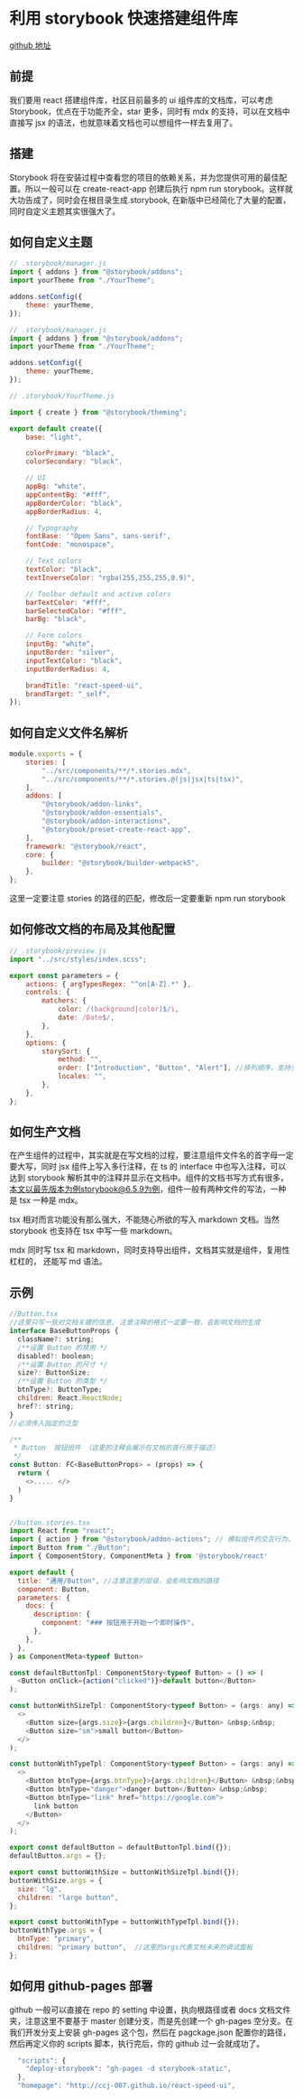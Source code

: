 # 利用 storybook 快速搭建组件库

[github 地址](https://github.com/ccj-007/react-speed-ui)

## 前提

我们要用 react 搭建组件库，社区目前最多的 ui 组件库的文档库，可以考虑 Storybook，优点在于功能齐全，star 更多，同时有 mdx 的支持，可以在文档中直接写 jsx 的语法，也就意味着文档也可以想组件一样去复用了。

## 搭建

Storybook 将在安装过程中查看您的项目的依赖关系，并为您提供可用的最佳配置。所以一般可以在 create-react-app 创建后执行 npm run storybook。这样就大功告成了，同时会在根目录生成.storybook, 在新版中已经简化了大量的配置，同时自定义主题其实很强大了。

## 如何自定义主题

```js
// .storybook/manager.js
import { addons } from "@storybook/addons";
import yourTheme from "./YourTheme";

addons.setConfig({
	theme: yourTheme,
});

// .storybook/manager.js
import { addons } from "@storybook/addons";
import yourTheme from "./YourTheme";

addons.setConfig({
	theme: yourTheme,
});

// .storybook/YourTheme.js

import { create } from "@storybook/theming";

export default create({
	base: "light",

	colorPrimary: "black",
	colorSecondary: "black",

	// UI
	appBg: "white",
	appContentBg: "#fff",
	appBorderColor: "black",
	appBorderRadius: 4,

	// Typography
	fontBase: '"Open Sans", sans-serif',
	fontCode: "monospace",

	// Text colors
	textColor: "black",
	textInverseColor: "rgba(255,255,255,0.9)",

	// Toolbar default and active colors
	barTextColor: "#fff",
	barSelectedColor: "#fff",
	barBg: "black",

	// Form colors
	inputBg: "white",
	inputBorder: "silver",
	inputTextColor: "black",
	inputBorderRadius: 4,

	brandTitle: "react-speed-ui",
	brandTarget: "_self",
});
```

## 如何自定义文件名解析

```js
module.exports = {
	stories: [
		"../src/components/**/*.stories.mdx",
		"../src/components/**/*.stories.@(js|jsx|ts|tsx)",
	],
	addons: [
		"@storybook/addon-links",
		"@storybook/addon-essentials",
		"@storybook/addon-interactions",
		"@storybook/preset-create-react-app",
	],
	framework: "@storybook/react",
	core: {
		builder: "@storybook/builder-webpack5",
	},
};
```

这里一定要注意 stories 的路径的匹配，修改后一定要重新 npm run storybook

## 如何修改文档的布局及其他配置

```js
// .storybook/preview.js
import "../src/styles/index.scss";

export const parameters = {
	actions: { argTypesRegex: "^on[A-Z].*" },
	controls: {
		matchers: {
			color: /(background|color)$/i,
			date: /Date$/,
		},
	},
	options: {
		storySort: {
			method: "",
			order: ["Introduction", "Button", "Alert"], //排列顺序，支持多层嵌套
			locales: "",
		},
	},
};
```

## 如何生产文档

在产生组件的过程中，其实就是在写文档的过程，要注意组件文件名的首字母一定要大写，同时 jsx 组件上写入多行注释，在 ts 的 interface 中也写入注释，可以达到 storybook 解析其中的注释并显示在文档中。组件的文档书写方式有很多，本文以最先版本为例storybook@6.5.9为例，组件一般有两种文件的写法，一种是 tsx 一种是 mdx。

tsx 相对而言功能没有那么强大，不能随心所欲的写入 markdown 文档。当然 storybook 也支持在 tsx 中写一些 markdown。

mdx 同时写 tsx 和 markdown，同时支持导出组件，文档其实就是组件，复用性杠杠的， 还能写 md 语法。

## 示例

```js
//Button.tsx
//这里只写一些对文档关键的信息, 注意注释的格式一定要一致，会影响文档的生成
interface BaseButtonProps {
  className?: string;
  /**设置 Button 的禁用 */
  disabled?: boolean;
  /**设置 Button 的尺寸 */
  size?: ButtonSize;
  /**设置 Button 的类型 */
  btnType?: ButtonType;
  children: React.ReactNode;
  href?: string;
}
//必须传入指定的泛型

/**
 * Button  按钮组件 （这里的注释会展示在文档的首行用于描述）
 */
const Button: FC<BaseButtonProps> = (props) => {
  return (
    <>..... </>
  )
}


//button.stories.tsx
import React from "react";
import { action } from "@storybook/addon-actions"; // 模拟组件的交互行为， 并展示在storybook的控制台上。
import Button from "./Button";
import { ComponentStory, ComponentMeta } from '@storybook/react'

export default {
  title: "通用/Button", //注意这里的层级，会影响文档的路径
  component: Button,
  parameters: {
    docs: {
      description: {
        component: "### 按钮用于开始一个即时操作",
      },
    },
  },
} as ComponentMeta<typeof Button>

const defaultButtonTpl: ComponentStory<typeof Button> = () => (
  <Button onClick={action("clicked")}>default button</Button>
);

const buttonWithSizeTpl: ComponentStory<typeof Button> = (args: any) => (
  <>
    <Button size={args.size}>{args.children}</Button> &nbsp;&nbsp;
    <Button size="sm">small button</Button>
  </>
);

const buttonWithTypeTpl: ComponentStory<typeof Button> = (args: any) => (
  <>
    <Button btnType={args.btnType}>{args.children}</Button> &nbsp;&nbsp;
    <Button btnType="danger">danger button</Button> &nbsp;&nbsp;
    <Button btnType="link" href="https://google.com">
      link button
    </Button>
  </>
);

export const defaultButton = defaultButtonTpl.bind({});
defaultButton.args = {};

export const buttonWithSize = buttonWithSizeTpl.bind({});
buttonWithSize.args = {
  size: "lg",
  children: "large button",
};

export const buttonWithType = buttonWithTypeTpl.bind({});
buttonWithType.args = {
  btnType: "primary",
  children: "primary button",  //这里的args代表文档未来的调试面板
};

```

## 如何用 github-pages 部署

github 一般可以直接在 repo 的 setting 中设置，执向根路径或者 docs 文档文件夹，注意这里不要基于 master 创建分支，而是先创建一个 gh-pages 空分支。在我们开发分支上安装 gh-pages 这个包，然后在 pagckage.json 配置你的路径，然后再定义你的 scripts 脚本，执行完后，你的 github 过一会就成功了。

```js
  "scripts": {
    "deploy-storybook": "gh-pages -d storybook-static",
  },
  "homepage": "http://ccj-007.github.io/react-speed-ui",
```
